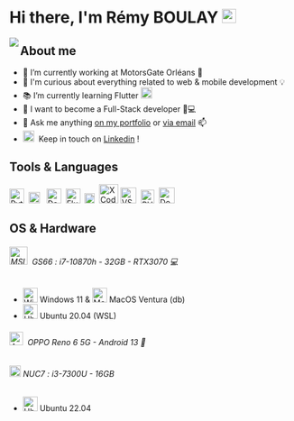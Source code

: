 # Hi there, I'm Rémy BOULAY <img src="https://media.giphy.com/media/hvRJCLFzcasrR4ia7z/giphy.gif" width="25px">
<img align="left" heigth="100px" src="https://github.com/R-3MY/R-3MY/-/raw/master/icons/desk.svg" />

## About me
- 🔭 I’m currently working at MotorsGate Orléans 📍
- 🔎 I'm curious about everything related to web & mobile development 💡
- 📚 I’m currently learning Flutter <img alt="Flutter" width="20px" src="https://github.com/R-3MY/R-3MY/-/raw/master/icons/flutter.png" />
- 💼 I want to become a Full-Stack developer 📱💻
- 💬 Ask me anything [on my portfolio](https://remyboulay.fr) or [via email](mailto:remy.boulay@supinfo.com) 📫
- <img alt="Linkedin" width="20px" src="https://github.com/R-3MY/R-3MY/-/raw/master/icons/linkedin.png" />&nbsp; Keep in touch on [Linkedin](https://www.linkedin.com/in/remyboulay/) !

## Tools & Languages
<img  alt="Python" width="26px" src="https://github.com/R-3MY/R-3MY/-/raw/master/icons/python.png" />&nbsp;
<img alt="Firebase" width="20px" src="https://github.com/R-3MY/R-3MY/-/raw/master/icons/firebase.png" />
&nbsp;
<img  alt="Dart" width="26px" src="https://github.com/R-3MY/R-3MY/-/raw/master/icons/dart.png" />&nbsp;
<img  alt="Flutter" width="26px" src="https://github.com/R-3MY/R-3MY/-/raw/master/icons/flutter.png" />&nbsp;
<img alt="Figma" width="18px" src="https://github.com/R-3MY/R-3MY/-/raw/master/icons/figma.png" />&nbsp;
<img alt="XCode" height="34px" src="https://github.com/R-3MY/R-3MY/-/raw/master/icons/xcode.png" />
<img alt="VSCode" height="28px" src="https://github.com/R-3MY/R-3MY/-/raw/master/icons/vscode.png" />&nbsp;
<img alt="PHP" height="24px" src="https://github.com/R-3MY/R-3MY/-/raw/master/icons/php.png" />&nbsp;
<img alt="Docker" height="28px" src="https://github.com/R-3MY/R-3MY/-/raw/master/icons/docker.png" />
&nbsp;

## OS & Hardware
###### <img alt="MSI" height="32px" src="https://github.com/R-3MY/R-3MY/-/raw/master/icons/msi.png" /> &nbsp;GS66 :  i7-10870h - 32GB - RTX3070 💻
- <img alt="Windows" height="26px" src="https://github.com/R-3MY/R-3MY/-/raw/master/icons/windows.png" />&nbsp;Windows 11 & <img alt="MacOS" height="26px" src="https://github.com/R-3MY/R-3MY/-/raw/master/icons/macos-ventura.png" />&nbsp;MacOS Ventura (db)
-  <img alt="Ubuntu" height="26px" src="https://github.com/R-3MY/R-3MY/-/raw/master/icons/ubuntu.png" />&nbsp;Ubuntu 20.04 (WSL)
###### <img alt="Android" height="24px" src="https://github.com/R-3MY/R-3MY/-/raw/master/icons/android.png" /> &nbsp;OPPO Reno 6 5G - Android 13 📱

###### <img alt="Intel" height="20px" src="https://github.com/R-3MY/R-3MY/-/raw/master/icons/intel.webp" /> NUC7 :  i3-7300U - 16GB
-  <img alt="Ubuntu" height="26px" src="https://github.com/R-3MY/R-3MY/-/raw/master/icons/ubuntu.png" />&nbsp;Ubuntu 22.04
